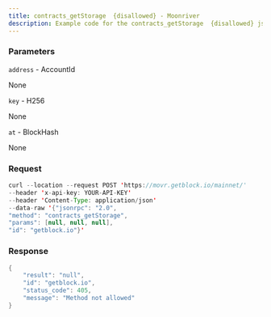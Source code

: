 ```yaml
---
title: contracts_getStorage  {disallowed} - Moonriver
description: Example code for the contracts_getStorage  {disallowed} json-rpc method. Сomplete guide on how to use contracts_getStorage  {disallowed} json-rpc in GetBlock.io Web3 documentation.
---
```


### Parameters


`address` - AccountId

None

`key` - H256

None

`at` - BlockHash

None

### Request

``` java
curl --location --request POST 'https://movr.getblock.io/mainnet/' 
--header 'x-api-key: YOUR-API-KEY' 
--header 'Content-Type: application/json' 
--data-raw '{"jsonrpc": "2.0",
"method": "contracts_getStorage",
"params": [null, null, null],
"id": "getblock.io"}'
```

###  Response

``` java
{
    "result": "null",
    "id": "getblock.io",
    "status_code": 405,
    "message": "Method not allowed"
}
```

